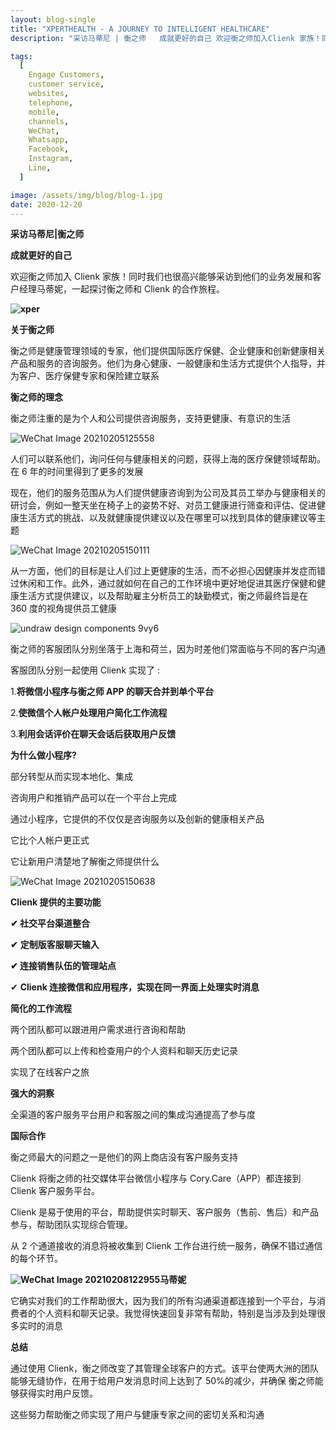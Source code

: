 ```yaml
---
layout: blog-single
title: "XPERTHEALTH - A JOURNEY TO INTELLIGENT HEALTHCARE"
description: "采访马蒂尼 | 衡之师   成就更好的自己 欢迎衡之师加入Clienk 家族！同时我们也很高兴能够采访到他们的业务发展和客户经理马蒂妮，一起探讨衡之师和 Clienk的合作旅程。     关于衡之师   衡之师是健康管理领域的专家，他们提供国际医疗保健、企业健康和创新健康相关产品和服务的咨询服务。他们为身心健康、一般健康和生活方式提供个人指导，并为客户、医疗保健专家和保险建立联系   衡之师的理念... "

tags:
  [
    Engage Customers,
    customer service,
    websites,
    telephone,
    mobile,
    channels,
    WeChat,
    Whatsapp,
    Facebook,
    Instagram,
    Line,
  ]

image: /assets/img/blog/blog-1.jpg
date: 2020-12-20
---
```


**采访马蒂尼|衡之师**

**成就更好的自己**

欢迎衡之师加入 Clienk 家族！同时我们也很高兴能够采访到他们的业务发展和客户经理马蒂妮，一起探讨衡之师和 Clienk 的合作旅程。

**![xper](/assets/img/blog/xper.png)**

**关于衡之师**

衡之师是健康管理领域的专家，他们提供国际医疗保健、企业健康和创新健康相关产品和服务的咨询服务。他们为身心健康、一般健康和生活方式提供个人指导，并为客户、医疗保健专家和保险建立联系

**衡之师的理念**

衡之师注重的是为个人和公司提供咨询服务，支持更健康、有意识的生活

![WeChat Image 20210205125558](/assets/img/blog/WeChat_Image_20210205125558.jpg)

人们可以联系他们，询问任何与健康相关的问题，获得上海的医疗保健领域帮助。在 6 年的时间里得到了更多的发展

现在，他们的服务范围从为人们提供健康咨询到为公司及其员工举办与健康相关的研讨会，例如一整天坐在椅子上的姿势不好、对员工健康进行筛查和评估、促进健康生活方式的挑战、以及就健康提供建议以及在哪里可以找到具体的健康建议等主题

![WeChat Image 20210205150111](/assets/img/blog/WeChat_Image_20210205150111.jpg)

从一方面，他们的目标是让人们过上更健康的生活，而不必担心因健康并发症而错过休闲和工作。此外，通过就如何在自己的工作环境中更好地促进其医疗保健和健康生活方式提供建议，以及帮助雇主分析员工的缺勤模式，衡之师最终旨是在 360 度的视角提供员工健康

![undraw design components 9vy6](/assets/img/blog/undraw_design_components_9vy6.png)

衡之师的客服团队分别坐落于上海和荷兰，因为时差他们常面临与不同的客户沟通

客服团队分别一起使用 Clienk 实现了 :

1.**将微信小程序与衡之师 APP 的聊天合并到单个平台**

2.**使微信个人帐户处理用户简化工作流程**

3.**利用会话评价在聊天会话后获取用户反馈**

**为什么做小程序?**

部分转型从而实现本地化、集成

咨询用户和推销产品可以在一个平台上完成

通过小程序，它提供的不仅仅是咨询服务以及创新的健康相关产品

它比个人帐户更正式

它让新用户清楚地了解衡之师提供什么

![WeChat Image 20210205150638](/assets/img/blog/WeChat_Image_20210205150638.jpg)

**Clienk 提供的主要功能**

**✔ 社交平台渠道整合**

**✔** **定制版客服聊天输入**

**✔ 连接销售队伍的管理站点**

✔ **Clienk 连接微信和应用程序，实现在同一界面上处理实时消息**

**简化的工作流程**

两个团队都可以跟进用户需求进行咨询和帮助

两个团队都可以上传和检查用户的个人资料和聊天历史记录

实现了在线客户之旅

**强大的洞察**

全渠道的客户服务平台用户和客服之间的集成沟通提高了参与度

**国际合作**

衡之师最大的问题之一是他们的网上商店没有客户服务支持

Clienk 将衡之师的社交媒体平台微信小程序与 Cory.Care（APP）都连接到 Clienk 客户服务平台。

Clienk 是易于使用的平台，帮助提供实时聊天、客户服务（售前、售后）和产品参与，帮助团队实现综合管理。

从 2 个通道接收的消息将被收集到 Clienk 工作台进行统一服务，确保不错过通信的每个环节。

**![WeChat Image 20210208122955](/assets/img/blog/WeChat_Image_20210208122955.jpg)马蒂妮**

它确实对我们的工作帮助很大，因为我们的所有沟通渠道都连接到一个平台，与消费者的个人资料和聊天记录。我觉得快速回复非常有帮助，特别是当涉及到处理很多实时的消息

**总结**

通过使用 Clienk，衡之师改变了其管理全球客户的方式。该平台使两大洲的团队能够无缝协作，在用于给用户发消息时间上达到了 50%的减少，并确保 衡之师能够获得实时用户反馈。

这些努力帮助衡之师实现了用户与健康专家之间的密切关系和沟通
